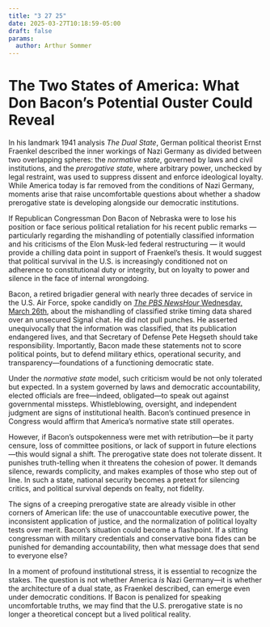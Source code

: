```yaml
---
title: "3 27 25"
date: 2025-03-27T10:18:59-05:00
draft: false
params:
  author: Arthur Sommer
---
```


# The Two States of America: What Don Bacon’s Potential Ouster Could Reveal

In his landmark 1941 analysis _The Dual State_, German political theorist Ernst Fraenkel described the inner workings of Nazi Germany as divided between two overlapping spheres: the _normative state_, governed by laws and civil institutions, and the _prerogative state_, where arbitrary power, unchecked by legal restraint, was used to suppress dissent and enforce ideological loyalty. While America today is far removed from the conditions of Nazi Germany, moments arise that raise uncomfortable questions about whether a shadow prerogative state is developing alongside our democratic institutions.

If Republican Congressman Don Bacon of Nebraska were to lose his position or face serious political retaliation for his recent public remarks — particularly regarding the mishandling of potentially classified information and his criticisms of the Elon Musk-led federal restructuring — it would provide a chilling data point in support of Fraenkel’s thesis. It would suggest that political survival in the U.S. is increasingly conditioned not on adherence to constitutional duty or integrity, but on loyalty to power and silence in the face of internal wrongdoing.

Bacon, a retired brigadier general with nearly three decades of service in the U.S. Air Force, spoke candidly on [_The PBS NewsHour_ Wednesday, March 26th](https://www.pbs.org/newshour/show/just-own-it-gop-rep-bacon-says-signal-chat-contained-classified-info), about the mishandling of classified strike timing data shared over an unsecured Signal chat. He did not pull punches. He asserted unequivocally that the information was classified, that its publication endangered lives, and that Secretary of Defense Pete Hegseth should take responsibility. Importantly, Bacon made these statements not to score political points, but to defend military ethics, operational security, and transparency—foundations of a functioning democratic state.

Under the _normative state_ model, such criticism would be not only tolerated but expected. In a system governed by laws and democratic accountability, elected officials are free—indeed, obligated—to speak out against governmental missteps. Whistleblowing, oversight, and independent judgment are signs of institutional health. Bacon’s continued presence in Congress would affirm that America’s normative state still operates.

However, if Bacon’s outspokenness were met with retribution—be it party censure, loss of committee positions, or lack of support in future elections—this would signal a shift. The prerogative state does not tolerate dissent. It punishes truth-telling when it threatens the cohesion of power. It demands silence, rewards complicity, and makes examples of those who step out of line. In such a state, national security becomes a pretext for silencing critics, and political survival depends on fealty, not fidelity.

The signs of a creeping prerogative state are already visible in other corners of American life: the use of unaccountable executive power, the inconsistent application of justice, and the normalization of political loyalty tests over merit. Bacon’s situation could become a flashpoint. If a sitting congressman with military credentials and conservative bona fides can be punished for demanding accountability, then what message does that send to everyone else?

In a moment of profound institutional stress, it is essential to recognize the stakes. The question is not whether America _is_ Nazi Germany—it is whether the architecture of a dual state, as Fraenkel described, can emerge even under democratic conditions. If Bacon is penalized for speaking uncomfortable truths, we may find that the U.S. prerogative state is no longer a theoretical concept but a lived political reality.

